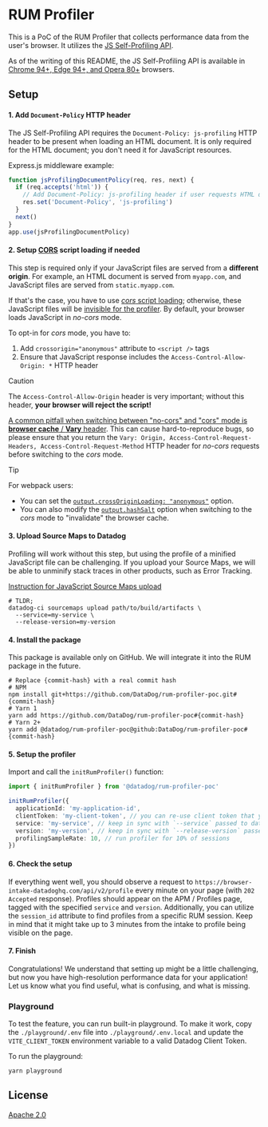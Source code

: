 # RUM Profiler

This is a PoC of the RUM Profiler that collects performance data from the user's browser. It utilizes the [JS Self-Profiling API](https://wicg.github.io/js-self-profiling/).

As of the writing of this README, the JS Self-Profiling API is available in [Chrome 94+, Edge 94+, and Opera 80+](https://caniuse.com/mdn-api_profiler) browsers.

## Setup

#### 1. Add `Document-Policy` HTTP header

The JS Self-Profiling API requires the `Document-Policy: js-profiling` HTTP header to be present when loading an HTML document. It is only required for the HTML document; you don't need it for JavaScript resources.

Express.js middleware example:

```javascript
function jsProfilingDocumentPolicy(req, res, next) {
  if (req.accepts('html')) {
    // Add Document-Policy: js-profiling header if user requests HTML document
    res.set('Document-Policy', 'js-profiling')
  }
  next()
}
app.use(jsProfilingDocumentPolicy)
```

#### 2. Setup [CORS](https://developer.mozilla.org/en-US/docs/Web/HTTP/CORS) script loading if needed

This step is required only if your JavaScript files are served from a **different origin**. For example, an HTML document is served from `myapp.com`, and JavaScript files are served from `static.myapp.com`.

If that's the case, you have to use [_cors_ script loading](https://developer.mozilla.org/en-US/docs/Web/HTML/Attributes/crossorigin); otherwise, these JavaScript files will be [invisible for the profiler](https://wicg.github.io/js-self-profiling/#cross-origin-script-contents). By default, your browser loads JavaScript in _no-cors_ mode.

To opt-in for _cors_ mode, you have to:

1.  Add `crossorigin="anonymous"` attribute to `<script />` tags
2.  Ensure that JavaScript response includes the `Access-Control-Allow-Origin: *` HTTP header

> [!CAUTION]
> The `Access-Control-Allow-Origin` header is very important; without this header, **your browser will reject the script!**
>
> [A common pitfall when switching between "no-cors" and "cors" mode is **browser cache** / **Vary** header](https://stackoverflow.com/questions/44800431/caching-effect-on-cors-no-access-control-allow-origin-header-is-present-on-th). This can cause hard-to-reproduce bugs, so please ensure that you return the `Vary: Origin, Access-Control-Request-Headers, Access-Control-Request-Method` HTTP header for _no-cors_ requests before switching to the _cors_ mode.

> [!TIP]
> For webpack users:
>
> - You can set the [`output.crossOriginLoading: "anonymous"`](https://webpack.js.org/configuration/output/#outputcrossoriginloading) option.
> - You can also modify the [`output.hashSalt`](https://webpack.js.org/configuration/output/#outputhashsalt) option when switching to the _cors_ mode to "invalidate" the browser cache.

#### 3. Upload Source Maps to Datadog

Profiling will work without this step, but using the profile of a minified JavaScript file can be challenging. If you upload your Source Maps, we will be able to unminify stack traces in other products, such as Error Tracking.

[Instruction for JavaScript Source Maps upload](https://docs.datadoghq.com/real_user_monitoring/guide/upload-javascript-source-maps/?tab=webpackjs)

```shell
# TLDR;
datadog-ci sourcemaps upload path/to/build/artifacts \
  --service=my-service \
  --release-version=my-version
```

#### 4. Install the package

This package is available only on GitHub. We will integrate it into the RUM package in the future.

```shell
# Replace {commit-hash} with a real commit hash
# NPM
npm install git+https://github.com/DataDog/rum-profiler-poc.git#{commit-hash}
# Yarn 1
yarn add https://github.com/DataDog/rum-profiler-poc#{commit-hash}
# Yarn 2+
yarn add @datadog/rum-profiler-poc@github:DataDog/rum-profiler-poc#{commit-hash}
```

#### 5. Setup the profiler

Import and call the `initRumProfiler()` function:

```typescript
import { initRumProfiler } from '@datadog/rum-profiler-poc'

initRumProfiler({
  applicationId: 'my-application-id',
  clientToken: 'my-client-token', // you can re-use client token that you use for RUM/Logs
  service: 'my-service', // keep in sync with `--service` passed to datadog-ci sourcemaps upload command
  version: 'my-version', // keep in sync with `--release-version` passed to datadog-ci sourcemaps upload command
  profilingSampleRate: 10, // run profiler for 10% of sessions
})
```

#### 6. Check the setup

If everything went well, you should observe a request to `https://browser-intake-datadoghq.com/api/v2/profile` every minute on your page (with `202 Accepted` response). Profiles should appear on the APM / Profiles page, tagged with the specified `service` and `version`. Additionally, you can utilize the `session_id` attribute to find profiles from a specific RUM session. Keep in mind that it might take up to 3 minutes from the intake to profile being visible on the page.

#### 7. Finish

Congratulations! We understand that setting up might be a little challenging, but now you have high-resolution performance data for your application! Let us know what you find useful, what is confusing, and what is missing.

### Playground

To test the feature, you can run built-in playground. To make it work, copy the `./playground/.env` file into `./playground/.env.local` and update the `VITE_CLIENT_TOKEN` environment variable to a valid Datadog Client Token.

To run the playground:

```shell
yarn playground
```

## License

[Apache 2.0](https://github.com/DataDog/rum-profiler-poc/blob/main/LICENSE.md)
